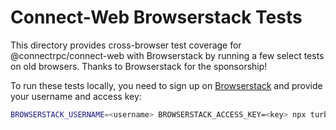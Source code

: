 # Connect-Web Browserstack Tests

This directory provides cross-browser test coverage for @connectrpc/connect-web with Browserstack
by running a few select tests on old browsers. Thanks to Browserstack for the sponsorship!

To run these tests locally, you need to sign up on [Browserstack](https://www.browserstack.com/)
and provide your username and access key:

```bash
BROWSERSTACK_USERNAME=<username> BROWSERSTACK_ACCESS_KEY=<key> npx turbo run test-browserstack
```
